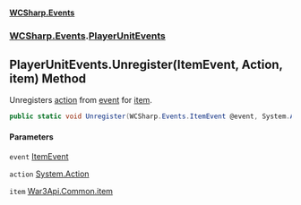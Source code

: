 #### [WCSharp.Events](index.md 'index')
### [WCSharp.Events](WCSharp.Events.md 'WCSharp.Events').[PlayerUnitEvents](WCSharp.Events.PlayerUnitEvents.md 'WCSharp.Events.PlayerUnitEvents')

## PlayerUnitEvents.Unregister(ItemEvent, Action, item) Method

Unregisters [action](WCSharp.Events.PlayerUnitEvents.Unregister(WCSharp.Events.ItemEvent,System.Action,War3Api.Common.item).md#WCSharp.Events.PlayerUnitEvents.Unregister(WCSharp.Events.ItemEvent,System.Action,War3Api.Common.item).action 'WCSharp.Events.PlayerUnitEvents.Unregister(WCSharp.Events.ItemEvent, System.Action, War3Api.Common.item).action') from [event](WCSharp.Events.PlayerUnitEvents.Unregister(WCSharp.Events.ItemEvent,System.Action,War3Api.Common.item).md#WCSharp.Events.PlayerUnitEvents.Unregister(WCSharp.Events.ItemEvent,System.Action,War3Api.Common.item).event 'WCSharp.Events.PlayerUnitEvents.Unregister(WCSharp.Events.ItemEvent, System.Action, War3Api.Common.item).event') for [item](WCSharp.Events.PlayerUnitEvents.Unregister(WCSharp.Events.ItemEvent,System.Action,War3Api.Common.item).md#WCSharp.Events.PlayerUnitEvents.Unregister(WCSharp.Events.ItemEvent,System.Action,War3Api.Common.item).item 'WCSharp.Events.PlayerUnitEvents.Unregister(WCSharp.Events.ItemEvent, System.Action, War3Api.Common.item).item').

```csharp
public static void Unregister(WCSharp.Events.ItemEvent @event, System.Action action, War3Api.Common.item item);
```
#### Parameters

<a name='WCSharp.Events.PlayerUnitEvents.Unregister(WCSharp.Events.ItemEvent,System.Action,War3Api.Common.item).event'></a>

`event` [ItemEvent](WCSharp.Events.ItemEvent.md 'WCSharp.Events.ItemEvent')

<a name='WCSharp.Events.PlayerUnitEvents.Unregister(WCSharp.Events.ItemEvent,System.Action,War3Api.Common.item).action'></a>

`action` [System.Action](https://docs.microsoft.com/en-us/dotnet/api/System.Action 'System.Action')

<a name='WCSharp.Events.PlayerUnitEvents.Unregister(WCSharp.Events.ItemEvent,System.Action,War3Api.Common.item).item'></a>

`item` [War3Api.Common.item](https://docs.microsoft.com/en-us/dotnet/api/War3Api.Common.item 'War3Api.Common.item')